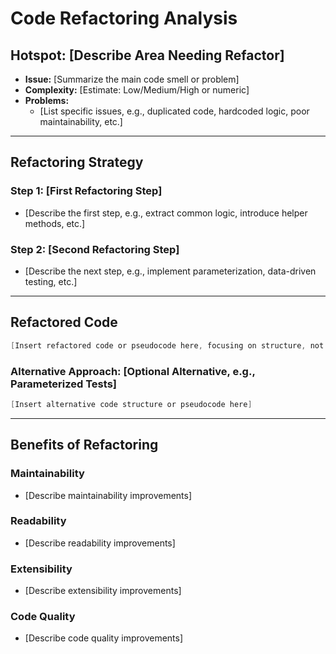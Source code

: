 # Code Refactoring Analysis

## **Hotspot: [Describe Area Needing Refactor]**
- **Issue:** [Summarize the main code smell or problem]
- **Complexity:** [Estimate: Low/Medium/High or numeric]
- **Problems:** 
  - [List specific issues, e.g., duplicated code, hardcoded logic, poor maintainability, etc.]

---

## Refactoring Strategy

### **Step 1: [First Refactoring Step]**
- [Describe the first step, e.g., extract common logic, introduce helper methods, etc.]

### **Step 2: [Second Refactoring Step]**
- [Describe the next step, e.g., implement parameterization, data-driven testing, etc.]

---

## Refactored Code

```java
[Insert refactored code or pseudocode here, focusing on structure, not implementation details]
```

### **Alternative Approach: [Optional Alternative, e.g., Parameterized Tests]**
```java
[Insert alternative code structure or pseudocode here]
```

---

## **Benefits of Refactoring**

### **Maintainability**
- [Describe maintainability improvements]

### **Readability**
- [Describe readability improvements]

### **Extensibility**
- [Describe extensibility improvements]

### **Code Quality**
- [Describe code quality improvements]
